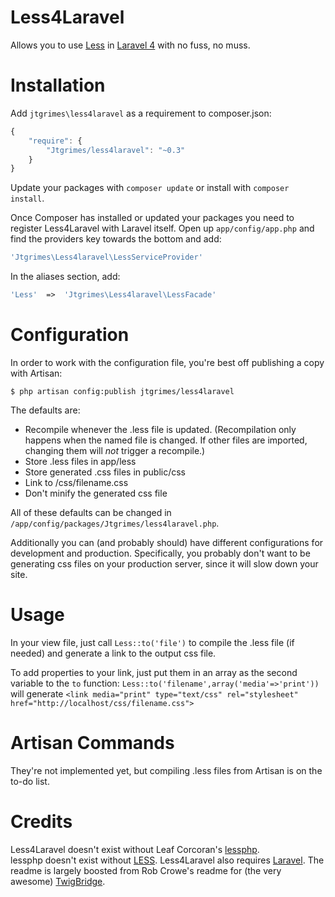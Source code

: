Less4Laravel
============

Allows you to use [Less](http://lesscss.org//) in [Laravel 4](http://laravel.com/) with
no fuss, no muss.

Installation
============

Add `jtgrimes\less4laravel` as a requirement to composer.json:

```javascript
{
    "require": {
        "Jtgrimes/less4laravel": "~0.3"
    }
}
```

Update your packages with `composer update` or install with `composer install`.

Once Composer has installed or updated your packages you need to register 
Less4Laravel with Laravel itself. Open up `app/config/app.php` and 
find the providers key towards the bottom and add:

```php
'Jtgrimes\Less4laravel\LessServiceProvider'
```

In the aliases section, add:

```php
'Less'	=>	'Jtgrimes\Less4laravel\LessFacade'
```

Configuration
=============

In order to work with the configuration file, you're best off publishing a copy
with Artisan:

```
$ php artisan config:publish jtgrimes/less4laravel
```

The defaults are:

* Recompile whenever the .less file is updated.  (Recompilation only happens when the
named file is changed.  If other files are imported, changing them will *not* trigger
a recompile.)
* Store .less files in app/less
* Store generated .css files in public/css
* Link to /css/filename.css
* Don't minify the generated css file

All of these defaults can be changed in `/app/config/packages/Jtgrimes/less4laravel.php`.

Additionally you can (and probably should) have different configurations for development 
and production.  Specifically, you probably don't want to be generating css files on
your production server, since it will slow down your site.


Usage
=====

In your view file, just call `Less::to('file')` to compile the .less file (if needed) and generate a link to the output css file.

To add properties to your link, just put them in an array as the second variable to the `to` function:
`Less::to('filename',array('media'=>'print'))` will 
generate `<link media="print" type="text/css" rel="stylesheet" href="http://localhost/css/filename.css">`



Artisan Commands
================

They're not implemented yet, but compiling .less files from Artisan is on the to-do list.



Credits
=======

Less4Laravel doesn't exist without Leaf Corcoran's [lessphp](http://leafo.net/lessphp/).  
lessphp doesn't exist without [LESS](http://lesscss.org/). Less4Laravel also requires [Laravel](http://laravel.com/). The readme is largely boosted from Rob Crowe's readme for (the very awesome) [TwigBridge](https://github.com/rcrowe/TwigBridge).

